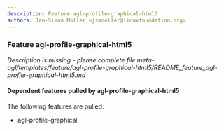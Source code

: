 ```yaml
---
description: Feature agl-profile-graphical-html5
authors: Jan-Simon Möller <jsmoeller@linuxfoundation.org>
---
```

	
### Feature agl-profile-graphical-html5
	 
*Description is missing - please complete file meta-agl/templates/feature/agl-profile-graphical-html5/README_feature_agl-profile-graphical-html5.md*

#### Dependent features pulled by agl-profile-graphical-html5

The following features are pulled:

* agl-profile-graphical

